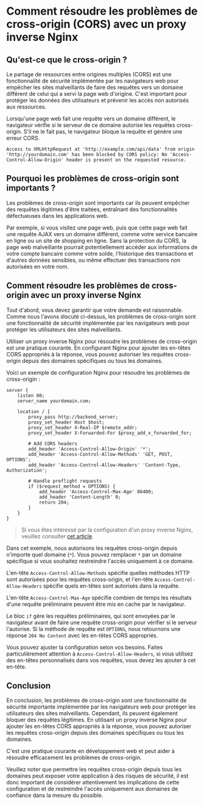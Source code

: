 # Comment résoudre les problèmes de cross-origin (CORS) avec un proxy inverse Nginx

## Qu'est-ce que le cross-origin ?

Le partage de ressources entre origines multiples (CORS) est une fonctionnalité de sécurité implémentée par les navigateurs web pour empêcher les sites malveillants de faire des requêtes vers un domaine différent de celui qui a servi la page web d'origine. C'est important pour protéger les données des utilisateurs et prévenir les accès non autorisés aux ressources.

Lorsqu'une page web fait une requête vers un domaine différent, le navigateur vérifie si le serveur de ce domaine autorise les requêtes cross-origin. S'il ne le fait pas, le navigateur bloque la requête et génère une erreur CORS.

```
Access to XMLHttpRequest at 'http://example.com/api/data' from origin 'http://yourdomain.com' has been blocked by CORS policy: No 'Access-Control-Allow-Origin' header is present on the requested resource.
```

## Pourquoi les problèmes de cross-origin sont importants ?

Les problèmes de cross-origin sont importants car ils peuvent empêcher des requêtes légitimes d'être traitées, entraînant des fonctionnalités défectueuses dans les applications web.

Par exemple, si vous visitez une page web, puis que cette page web fait une requête AJAX vers un domaine différent, comme votre service bancaire en ligne ou un site de shopping en ligne. Sans la protection du CORS, la page web malveillante pourrait potentiellement accéder aux informations de votre compte bancaire comme votre solde, l'historique des transactions et d'autres données sensibles, ou même effectuer des transactions non autorisées en votre nom.

## Comment résoudre les problèmes de cross-origin avec un proxy inverse Nginx

Tout d'abord, vous devez garantir que votre demande est raisonnable. Comme nous l'avons discuté ci-dessus, les problèmes de cross-origin sont une fonctionnalité de sécurité implémentée par les navigateurs web pour protéger les utilisateurs des sites malveillants.

Utiliser un proxy inverse Nginx pour résoudre les problèmes de cross-origin est une pratique courante. En configurant Nginx pour ajouter les en-têtes CORS appropriés à la réponse, vous pouvez autoriser les requêtes cross-origin depuis des domaines spécifiques ou tous les domaines.

Voici un exemple de configuration Nginx pour résoudre les problèmes de cross-origin :

```nginx
server {
    listen 80;
    server_name yourdomain.com;

    location / {
        proxy_pass http://backend_server;
        proxy_set_header Host $host;
        proxy_set_header X-Real-IP $remote_addr;
        proxy_set_header X-Forwarded-For $proxy_add_x_forwarded_for;

        # Add CORS headers
        add_header 'Access-Control-Allow-Origin' '*';
        add_header 'Access-Control-Allow-Methods' 'GET, POST, OPTIONS';
        add_header 'Access-Control-Allow-Headers' 'Content-Type, Authorization';

        # Handle preflight requests
        if ($request_method = OPTIONS) {
            add_header 'Access-Control-Max-Age' 86400;
            add_header 'Content-Length' 0;
            return 204;
        }
    }
}
```

> Si vous êtes intéressé par la configuration d'un proxy inverse Nginx, veuillez consulter [cet article](/fr/nginx/nginx-reverse-proxy-nodejs.html).

Dans cet exemple, nous autorisons les requêtes cross-origin depuis n'importe quel domaine (`*`). Vous pouvez remplacer `*` par un domaine spécifique si vous souhaitez restreindre l'accès uniquement à ce domaine.

L'en-tête `Access-Control-Allow-Methods` spécifie quelles méthodes HTTP sont autorisées pour les requêtes cross-origin, et l'en-tête `Access-Control-Allow-Headers` spécifie quels en-têtes sont autorisés dans la requête.

L'en-tête `Access-Control-Max-Age` spécifie combien de temps les résultats d'une requête préliminaire peuvent être mis en cache par le navigateur.

Le bloc `if` gère les requêtes préliminaires, qui sont envoyées par le navigateur avant de faire une requête cross-origin pour vérifier si le serveur l'autorise. Si la méthode de requête est `OPTIONS`, nous retournons une réponse `204 No Content` avec les en-têtes CORS appropriés.

Vous pouvez ajuster la configuration selon vos besoins. Faites particulièrement attention à `Access-Control-Allow-Headers`, si vous utilisez des en-têtes personnalisés dans vos requêtes, vous devez les ajouter à cet en-tête.

## Conclusion

En conclusion, les problèmes de cross-origin sont une fonctionnalité de sécurité importante implémentée par les navigateurs web pour protéger les utilisateurs des sites malveillants. Cependant, ils peuvent également bloquer des requêtes légitimes. En utilisant un proxy inverse Nginx pour ajouter les en-têtes CORS appropriés à la réponse, vous pouvez autoriser les requêtes cross-origin depuis des domaines spécifiques ou tous les domaines.

C'est une pratique courante en développement web et peut aider à résoudre efficacement les problèmes de cross-origin.

Veuillez noter que permettre les requêtes cross-origin depuis tous les domaines peut exposer votre application à des risques de sécurité, il est donc important de considérer attentivement les implications de cette configuration et de restreindre l'accès uniquement aux domaines de confiance dans la mesure du possible.